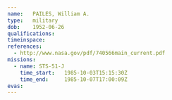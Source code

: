 ```yaml
---
name:	PAILES, William A.
type:	military
dob:	1952-06-26
qualifications:
timeinspace:	
references:
  - http://www.nasa.gov/pdf/740566main_current.pdf
missions:
  - name: STS-51-J
    time_start:   1985-10-03T15:15:30Z
    time_end:     1985-10-07T17:00:09Z
evas:
---
```


